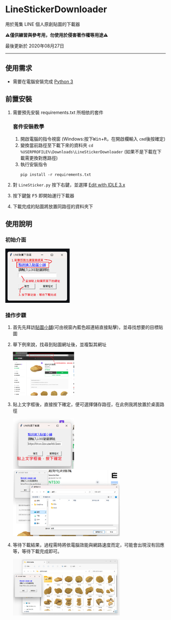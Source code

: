 # LineStickerDownloader
 用於蒐集 LINE 個人原創貼圖的下載器
 
 **⚠️僅供練習與參考用，勿使用於侵害著作權等用途⚠️**
 
 最後更新於 2020年08月27日

---
## 使用需求
+ 需要在電腦安裝完成 [Python 3](https://www.python.org/) 

## 前置安裝
1. 需要預先安裝 requirements.txt 所相依的套件
   ### 套件安裝教學
   1. 開啟電腦的指令視窗 (Windows:按下<kbd>Win</kbd>+<kbd>R</kbd>，在開啟欄輸入 <code>cmd</code>後按確定)
   2. 變換當前路徑至下載下來的資料夾 <code>cd %USERPROFILE%\Downloads\LineStickerDownloader</code>
      (如果不是下載在下載需更換對應路徑)
   3. 執行安裝指令 
      <pre><code>pip install -r requirements.txt</code></pre>

2. 對 <code>LineSticker.py</code> 按下右鍵，並選擇 <u>Edit with IDLE 3.x</u>
3. 按下鍵盤 <kbd>F5</kbd> 即開始運行下載器
4. 下載完成的貼圖將放置同路徑的資料夾下

## 使用說明

### 初始介面

   <img decoding="async" src="https://github.com/sam1997715/LineStickerDownloader/blob/main/%E8%AA%AA%E6%98%8E%E7%94%A8%E5%9C%96%E7%89%87/%E4%BB%8B%E7%B4%B9%E4%BB%8B%E9%9D%A2.png?raw=true" width="40%">

### 操作步驟
1. 首先先拜訪[貼圖小舖](https://store.line.me/zh-Hant)(可由視窗內藍色超連結直接點擊)，並尋找想要的目標貼圖
2. 舉下例來說，找尋到貼圖網址後，並複製其網址
   
   <img decoding="async" src="https://github.com/sam1997715/LineStickerDownloader/blob/main/%E8%AA%AA%E6%98%8E%E7%94%A8%E5%9C%96%E7%89%87/%E8%88%89%E4%BE%8B%E7%B6%B2%E7%AB%99.png?raw=true" width="40%">

3. 貼上文字框後，直接按下確定，便可選擇儲存路徑，在此例我將放置於桌面路徑
   
   <img decoding="async" src="https://github.com/sam1997715/LineStickerDownloader/blob/main/%E8%AA%AA%E6%98%8E%E7%94%A8%E5%9C%96%E7%89%87/%E8%B2%BC%E4%B8%8A%E7%B6%B2%E5%9D%80.png?raw=true" width="40%">
   
   <img decoding="async" src="https://github.com/sam1997715/LineStickerDownloader/blob/main/%E8%AA%AA%E6%98%8E%E7%94%A8%E5%9C%96%E7%89%87/%E9%81%B8%E6%93%87%E8%B7%AF%E5%BE%91.png?raw=true" width="70%">

4. 等待下載結果，過程需時將依電腦效能與網路速度而定，可能會出現沒有回應等，等待下載完成即可。
   
   <img decoding="async" src="https://github.com/sam1997715/LineStickerDownloader/blob/main/%E8%AA%AA%E6%98%8E%E7%94%A8%E5%9C%96%E7%89%87/%E4%B8%8B%E8%BC%89%E7%B5%90%E6%9E%9C.png?raw=true" width="70%">
